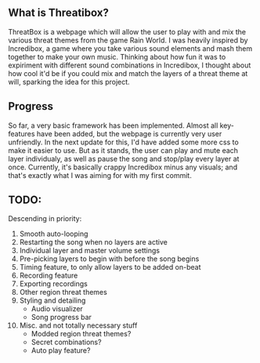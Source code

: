 ## What is Threatibox?

ThreatBox is a webpage which will allow the user to play with and mix the various threat themes from the game Rain World. I was heavily inspired by Incredibox, a game where you take various sound elements and mash them together to make your own music. Thinking about how fun it was to expiriment with different sound combinations in Incredibox, I thought about how cool it'd be if you could mix and match the layers of a threat theme at will, sparking the idea for this project.

## Progress

So far, a very basic framework has been implemented. Almost all key-features have been added, but the webpage is currently very user unfriendly. In the next update for this, I'd have added some more css to make it easier to use. But as it stands, the user can play and mute each layer individualy, as well as pause the song and stop/play every layer at once. Currently, it's basically crappy Incredibox minus any visuals; and that's exactly what I was aiming for with my first commit. 

## TODO:

Descending in priority:

1. Smooth auto-looping
2. Restarting the song when no layers are active
3. Individual layer and master volume settings
4. Pre-picking layers to begin with before the song begins
5. Timing feature, to only allow layers to be added on-beat
6. Recording feature
7. Exporting recordings
8. Other region threat themes
9. Styling and detailing
    - Audio visualizer
    - Song progress bar
10. Misc. and not totally necessary stuff
    - Modded region threat themes?
    - Secret combinations?
    - Auto play feature?